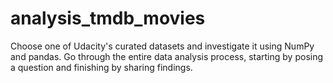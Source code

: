 # analysis_tmdb_movies
Choose one of Udacity's curated datasets and investigate it using NumPy and pandas. Go through the entire data analysis process, starting by posing a question and finishing by sharing findings.
